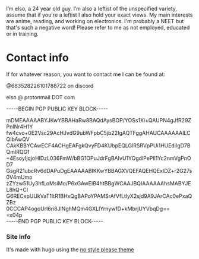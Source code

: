I’m elso, a 24 year old guy. I’m also a leftist of the unspecified variety, assume that if you're a leftist I also hold your exact views. My main interests are anime, reading, and working on electronics. I'm probably a NEET but that's such a negative word! Please refer to me as not employed, educated or in training. 
# Contact info

If for whatever reason, you want to contact me I can be found at:

@683528226101788722 on discord

elso @ protonmail DOT com

-----BEGIN PGP PUBLIC KEY BLOCK-----  
  
mDMEAAAAABYJKwYBBAHaRw8BAQdAysBOP/YOSs1Xi+QAUPN4gJfR29ZPnINr4H1Y  
fw4cvo+0E2Vsc29AcHJvdG9ubWFpbC5jb22IgAQTFggAHAUCAAAAAAILCQIbAwQV  
CAkKBBYCAwECF4ACHgEAFgkQvyFD4KUbpEQLGlRSRVpPUi1HUEdiIgD7BQmIRQGf  
+4EsoyIjqjoHIDzL036FmW/bBG1OPuJdrFgBAIvU1YOgdlPePll1Yc2nmVgPnOD7  
GsgR21ubcRv6dDAPuDgEAAAAABIKKwYBBAGXVQEFAQEHQExIDZ+r2G27s0V4mUmo  
zZYzw51Uy3hfLoMsiMo/P6xGAwEIB4htBBgWCAAJBQIAAAAAAhsMABYJEL8hQ+Cl  
G6RECxpUUkVaT1ItR1BHxQgBAPoYPAMSrAfVfLtlyX2sjd9A9JArCAc0ePxaQZBz  
0CCCAP4ogoUrl6ri8JlNghMQm4GXLlYrnywfD+kMbrjUYVbqDg==  
=x04p  
-----END PGP PUBLIC KEY BLOCK-----


### Site Info
It's made with hugo using the [no style please theme]([https://github.com/riggraz/no-style-please]())